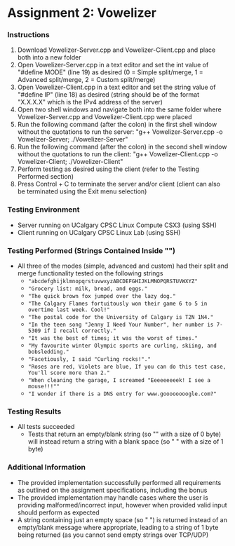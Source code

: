 # Assignment 2: Vowelizer

### Instructions

1) Download Vowelizer-Server.cpp and Vowelizer-Client.cpp and place both into a new folder
2) Open Vowelizer-Server.cpp in a text editor and set the int value of "#define MODE" (line 19) as desired (0 = Simple
   split/merge, 1 = Advanced split/merge, 2 = Custom split/merge)
3) Open Vowelizer-Client.cpp in a text editor and set the string value of "#define IP" (line 18) as desired (string
   should be of the format "X.X.X.X" which is the IPv4 address of the server)
4) Open two shell windows and navigate both into the same folder where Vowelizer-Server.cpp and Vowelizer-Client.cpp
   were placed
5) Run the following command (after the colon) in the first shell window without the quotations to run the server: "g++
   Vowelizer-Server.cpp -o Vowelizer-Server; ./Vowelizer-Server"
6) Run the following command (after the colon) in the second shell window without the quotations to run the client: "g++
   Vowelizer-Client.cpp -o Vowelizer-Client; ./Vowelizer-Client"
7) Perform testing as desired using the client (refer to the Testing Performed section)
8) Press Control + C to terminate the server and/or client (client can also be terminated using the Exit menu selection)

### Testing Environment

- Server running on UCalgary CPSC Linux Compute CSX3 (using SSH)
- Client running on UCalgary CPSC Linux Lab (using SSH)

### Testing Performed (Strings Contained Inside "")

- All three of the modes (simple, advanced and custom) had their split and merge functionality tested on the following
  strings
    - `"abcdefghijklmnopqrstuvwxyzABCDEFGHIJKLMNOPQRSTUVWXYZ"`
    - `"Grocery list: milk, bread, and eggs."`
    - `"The quick brown fox jumped over the lazy dog."`
    - `"The Calgary Flames fortuitously won their game 6 to 5 in overtime last week. Cool!"`
    - `"The postal code for the University of Calgary is T2N 1N4."`
    - `"In the teen song "Jenny I Need Your Number", her number is 7-5309 if I recall correctly."`
    - `"It was the best of times; it was the worst of times."`
    - `"My favourite winter Olympic sports are curling, skiing, and bobsledding."`
    - `"Facetiously, I said "Curling rocks!"."`
    - `"Roses are red, Violets are blue, If you can do this test case, You'll score more than 2."`
    - `"When cleaning the garage, I screamed "Eeeeeeeeek! I see a mouse!!!""`
    - `"I wonder if there is a DNS entry for www.goooooooogle.com?"`

### Testing Results

- All tests succeeded
    - Tests that return an empty/blank string (so "" with a size of 0 byte) will instead return a string with a blank
      space (so " " with a size of 1 byte)

### Additional Information

- The provided implementation successfully performed all requirements as outlined on the assignment specifications,
  including the bonus
- The provided implementation may handle cases where the user is providing malformed/incorrect input, however when
  provided valid input should perform as expected
- A string containing just an empty space (so " ") is returned instead of an empty/blank message where appropriate,
  leading to a string of 1 byte being returned (as you cannot send empty strings over TCP/UDP)
